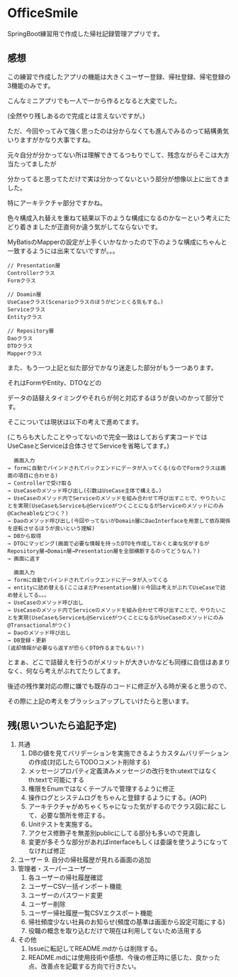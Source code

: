 # OfficeSmile

SpringBoot練習用で作成した帰社記録管理アプリです。

## 感想
この練習で作成したアプリの機能は大きくユーザー登録、帰社登録、帰宅登録の3機能のみです。

こんなミニアプリでも一人で一から作るとなると大変でした。

(全然やり残しあるので完成とは言えないですが。)

ただ、今回やってみて強く思ったのは分からなくても進んでみるのって結構勇気いりますがかなり大事ですね。

元々自分が分かってない所は理解できてるつもりでして、残念ながらそこは大方当たってましたが

分かってると思ってただけで実は分かってないという部分が想像以上に出てきました。

特にアーキテクチャ部分ですかね。

色々構成入れ替えを重ねて結果以下のような構成になるのかなーという考えにたどり着きましたが正直何か違う気がしてならないです。

MyBatisのMapperの設定が上手くいかなかったので下のような構成にちゃんと一致するようには出来てないですが。。。

```text:各レイヤー
// Presentation層
Controllerクラス
Formクラス

// Doamin層
UseCaseクラス(Scenarioクラスのほうがピンとくる気もする。)
Serviceクラス
Entityクラス

// Repository層
Daoクラス
DTOクラス
Mapperクラス
 ```

また、もう一つ上記と似た部分でかなり迷走した部分がもう一つあります。

それはFormやEntity、DTOなどの

データの詰替えタイミングやそれらが何と対応するほうが良いのかって部分です。

そこについては現状は以下の考えで進めてます。

(こちらも大したことやってないので完全一致はしておらず実コードではUseCaseとServiceは合体させてServiceを省略してます。)

```text:検索時の流れ
  画面入力
→ formに自動でバインドされてバックエンドにデータが入ってくる(なのでFormクラスは画面の項目に合わせる)
→ Controllerで受け取る
→ UseCaseのメソッド呼び出し(引数はUseCase主体で構える。)
→ UseCaseのメソッド内でServiceのメソッドを組み合わせて呼び出すことで、やりたいことを実現(UseCaseもServiceも@ServiceがつくことになるがServiceのメソッドにのみ@Cacheableなどつく？)
→ Daoのメソッド呼び出し(今回やってないがDomain層にDaoInterfaceを用意して依存関係を逆転させるほうが良いという理解)
→ DBから取得
→ DTOにマッピング(画面で必要な情報を持ったDTOを作成しておくと楽な気がするがRepository層→Domain層→Presentation層を全部横断するのってどうなん？)
→ 画面に返す
 ```

```text:登録・更新(削除含む)時の流れ
  画面入力
→ formに自動でバインドされてバックエンドにデータが入ってくる
→ entityに詰め替える(ここはまだPresentation層)※今回は考えがぶれてUseCaseで詰め替えしてる。。。
→ UseCaseのメソッド呼び出し
→ UseCaseのメソッド内でServiceのメソッドを組み合わせて呼び出すことで、やりたいことを実現(UseCaseもServiceも@ServiceがつくことになるがUseCaseのメソッドにのみ@Transactionalがつく)
→ Daoのメソッド呼び出し
→ DB登録・更新
(返却情報が必要なら返すが恐らくDTO作るまでもない？)
 ```

とまぁ、どこで詰替えを行うのがメリットが大きいかなども同様に自信はあまりなく、何なら考えがぶれてたりしてます。

後述の残作業対応の際に嫌でも既存のコードに修正が入る時が来ると思うので、

その際に上記の考えをブラッシュアップしていけたらと思います。

## 残(思いついたら追記予定)
1. 共通
   1. DBの値を見てバリデーションを実施できるようカスタムバリデーションの作成(対応したらTODOコメント削除する)
   2. メッセージプロパティ定義済みメッセージの改行をth:utextではなくth:textで可能にする
   3. 権限をEnumではなくテーブルで管理するように修正
   4. 操作ログとシステムログをちゃんと登録するようにする。(AOP)
   5. アーキテクチャがめちゃくちゃになった気がするのでクラス図に起こして、必要な箇所を修正する。
   6. Unitテストを実施する。
   7. アクセス修飾子を無差別publicにしてる部分も多いので見直し
   8. 変更が多そうな部分があればinterfaceもしくは委譲を使うようになってなければ修正
2. ユーザー
   9. 自分の帰社履歴が見れる画面の追加
3. 管理者・スーパーユーザー
   1. 各ユーザーの帰社履歴確認
   2. ユーザーCSV一括インポート機能
   3. ユーザーのパスワード変更
   4. ユーザー削除
   5. ユーザー帰社履歴一覧CSVエクスポート機能
   6. 帰社頻度少ない社員のお知らせ(頻度の基準は画面から設定可能にする)
   7. 役職の概念を取り込むだけで現在は利用してないため活用する
4. その他
   1. Issueに転記してREADME.mdからは削除する。
   2. README.mdには使用技術や感想、今後の修正時に感じた、良かった点、改善点を記載する方向で行きたい。